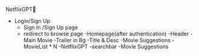 NetflixGPT🚀

- Login/Sign Up
   - Sign In /Sign Up page
   - redirect to browse page
-Homepage(after authentication)
    -Header
    -Main Movie
        -Trailer in Bg
        -Title & Desc
        -Movie Suggestions
           -MovieList * N
-NetflixGPT
  -searchbar
  -Movie Suggestions

